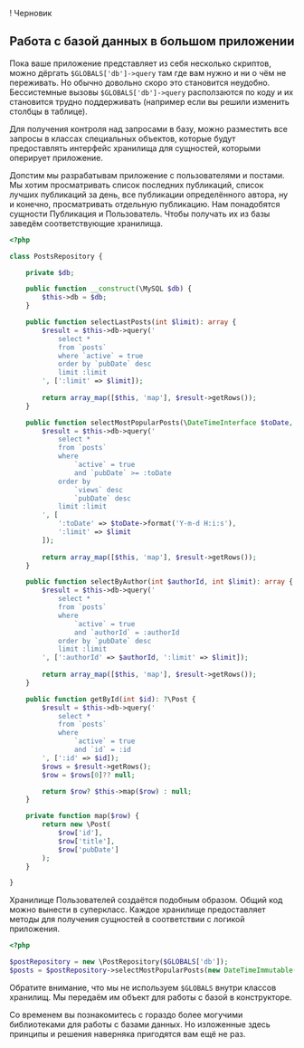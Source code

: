 ! Черновик

## Работа с базой данных в большом приложении

Пока ваше приложение представляет из себя несколько скриптов, можно дёргать
`$GLOBALS['db']->query` там где вам нужно и ни о чём не переживать. Но обычно довольно скоро это становится неудобно.
Бессистемные вызовы `$GLOBALS['db']->query` расползаются по коду и их становится трудно поддерживать
(например если вы решили изменить столбцы в таблице).

Для получения контроля над запросами в базу, можно разместить все запросы в классах специальных
объектов, которые будут предоставлять интерфейс хранилища для сущностей, которыми оперирует приложение.

Допстим мы разрабатывам приложение с пользователями и постами. Мы хотим просматривать
список последних публикаций, список лучших публикаций за день, все публикации определённого
автора, ну и конечно, просматривать отдельную публикацию. Нам понадобятся сущности
Публикация и Пользователь. Чтобы получать их из базы заведём соответствующие хранилища.

```php
<?php

class PostsRepository {

    private $db;

    public function __construct(\MySQL $db) {
        $this->db = $db;
    }

    public function selectLastPosts(int $limit): array {
        $result = $this->db->query('
            select *
            from `posts`
            where `active` = true
            order by `pubDate` desc
            limit :limit 
        ', [':limit' => $limit]);
        
        return array_map([$this, 'map'], $result->getRows());
    }

    public function selectMostPopularPosts(\DateTimeInterface $toDate, int $limit): array {
        $result = $this->db->query('
            select *
            from `posts`
            where
                `active` = true
                and `pubDate` >= :toDate
            order by
                `views` desc
                `pubDate` desc
            limit :limit 
        ', [
            ':toDate' => $toDate->format('Y-m-d H:i:s'),
            ':limit' => $limit
        ]);
        
        return array_map([$this, 'map'], $result->getRows());
    }

    public function selectByAuthor(int $authorId, int $limit): array {
        $result = $this->db->query('
            select *
            from `posts`
            where
                `active` = true
                and `authorId` = :authorId
            order by `pubDate` desc
            limit :limit 
        ', [':authorId' => $authorId, ':limit' => $limit]);
        
        return array_map([$this, 'map'], $result->getRows());
    }

    public function getById(int $id): ?\Post {
        $result = $this->db->query('
            select *
            from `posts`
            where
                `active` = true
                and `id` = :id 
        ', [':id' => $id]);
        $rows = $result->getRows();
        $row = $rows[0]?? null;

        return $row? $this->map($row) : null;
    }

    private function map($row) {
        return new \Post(
            $row['id'],
            $row['title'],
            $row['pubDate']
        );
    }

}
```

Хранилище Пользователей создаётся подобным образом. Общий код можно вынести в суперкласс.
Каждое хранилище предоставляет методы для получения сущностей в соответствии с логикой приложения.

```php
<?php

$postRepository = new \PostRepository($GLOBALS['db']);
$posts = $postRepository->selectMostPopularPosts(new DateTimeImmutable('today'), 20);

```

Обратите внимание, что мы не используем `$GLOBALS` внутри классов хранилищ. Мы передаём им объект
для работы с базой в конструкторе.



Со временем вы познакомитесь с гораздо более могучими библиотеками для работы
с базами данных. Но изложенные здесь принципы и решения наверняка пригодятся вам ещё не раз. 
